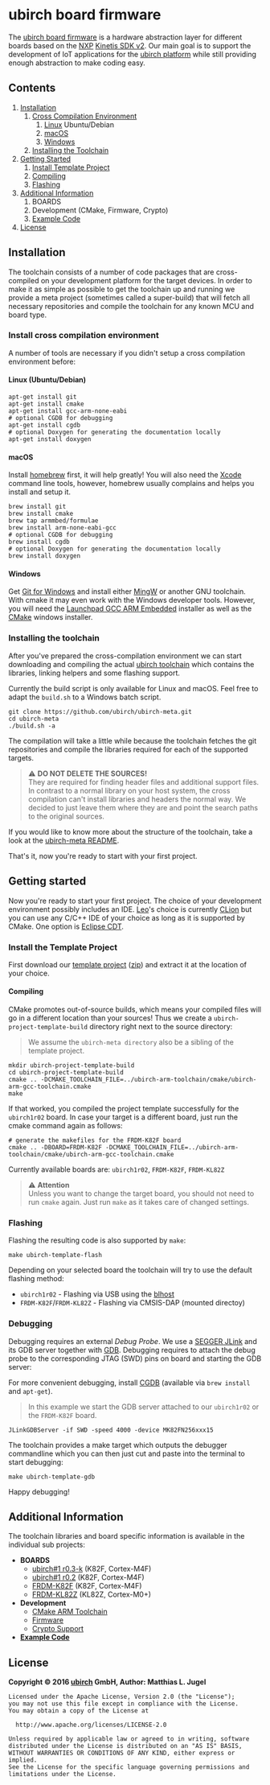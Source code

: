 # ubirch board firmware

The [ubirch board firmware](http://ubirch.com) is a hardware abstraction layer for different boards based on
the [NXP](http://www.nxp.com) [Kinetis SDK v2](http://www.nxp.com/products/software-and-tools/run-time-software/kinetis-software-and-tools/development-platforms-with-mbed/software-development-kit-for-kinetis-mcus:KINETIS-SDK).
Our main goal is to support the development of IoT applications for the [ubirch platform](http://api.ubirch.com) while
still providing enough abstraction to make coding easy.

## Contents

1. [Installation](#installation)
    1. [Cross Compilation Environment](#crosscompile)
        1. [Linux](#install-linux) Ubuntu/Debian
        2. [macOS](#install-macos)
        3. [Windows](#install-windows)
    2. [Installing the Toolchain](#toolchain)
2. [Getting Started](#gettingstarted)
    1. [Install Template Project](#fetchtemplate)
    2. [Compiling](#compiletemplate)
    3. [Flashing](#flashtemplate)
3. [Additional Information](#additional)
    1. BOARDS
    2. Development (CMake, Firmware, Crypto)
    3. [Example Code](https://github.com/ubirch/ubirch-board-examples)
4. [License](#license)

<a name="installation"></a>
## Installation

The toolchain consists of a number of code packages that are cross-compiled on your development
platform for the target devices. In order to make it as simple as possible to get the toolchain
up and running we provide a meta project (sometimes called a super-build) that will fetch all
necessary repositories and compile the toolchain for any known MCU and board type.

 <a name="crosscompile"></a>
### Install cross compilation environment

A number of tools are necessary if you didn't setup a cross compilation environment before:

<a name="install-linux"></a>
#### Linux (Ubuntu/Debian)

```
apt-get install git
apt-get install cmake
apt-get install gcc-arm-none-eabi
# optional CGDB for debugging
apt-get install cgdb
# optional Doxygen for generating the documentation locally
apt-get install doxygen
```

<a name="install-macos"></a>
#### macOS

Install [homebrew](http://brew.sh/) first, it will help greatly! You will also need the
[Xcode](https://developer.apple.com/xcode/) command line tools, however, homebrew usually
complains and helps you install and setup it.

```
brew install git
brew install cmake
brew tap armmbed/formulae
brew install arm-none-eabi-gcc
# optional CGDB for debugging
brew install cgdb
# optional Doxygen for generating the documentation locally
brew install doxygen
```

<a name="install-windows"></a>
#### Windows

Get [Git for Windows](https://git-scm.com/download/win) and install either [MingW](http://www.mingw.org/) or another GNU toolchain. With cmake it may
even work with the Windows developer tools. However, you will need the
[Launchpad GCC ARM Embedded](https://launchpad.net/gcc-arm-embedded/+download) installer
as well as the [CMake](https://cmake.org/download/) windows installer.

<a name="toolchain"></a>
### Installing the toolchain

After you've prepared the cross-compilation environment we can start downloading and
compiling the actual [ubirch toolchain](https://github.com/ubirch/ubirch-meta) which contains the libraries, linking helpers and some
flashing support.

Currently the build script is only available for Linux and macOS. Feel free to adapt the
`build.sh` to a Windows batch script.

```
git clone https://github.com/ubirch/ubirch-meta.git
cd ubirch-meta
./build.sh -a
```

The compilation will take a little while because the toolchain fetches the git repositories
and compile the libraries required for each of the supported targets.

>  ⚠ __DO NOT DELETE THE SOURCES!__ <br/>
> They are required for finding header files and additional support files. In contrast to
> a normal library on your host system, the cross compilation can't install libraries
> and headers the normal way. We decided to just leave them where they are and point
> the search paths to the original sources.

If you would like to know more about the structure of the toolchain, take a look at the
[ubirch-meta README](md_README.html).

That's it, now you're ready to start with your first project.

<a name="gettingstarted"></a>
## Getting started

Now you're ready to start your first project. The choice of your development environment
possibly includes an IDE. [Leo](http://twitter.com/thinkberg)'s choice is currently
[CLion](https://www.jetbrains.com/clion/) but you can use any C/C++ IDE of your choice as
long as it is supported by CMake. One option is [Eclipse CDT](https://eclipse.org/cdt/).

<a name="fetchtemplate"></a>
### Install the Template Project

First download our [template project](https://github.com/ubirch/ubirch-project-template)
([zip](https://github.com/ubirch/ubirch-project-template/archive/master.zip)) and extract
it at the location of your choice.

<a name="compiletemplate"></a>
#### Compiling

CMake promotes out-of-source builds, which means your compiled files will go in a
different location than your sources! Thus we create a `ubirch-project-template-build` directory
right next to the source directory:

> We assume the `ubirch-meta directory` also be a sibling of the template project.

```
mkdir ubirch-project-template-build
cd ubirch-project-template-build
cmake .. -DCMAKE_TOOLCHAIN_FILE=../ubirch-arm-toolchain/cmake/ubirch-arm-gcc-toolchain.cmake
make
```

If that worked, you compiled the project template successfully for the `ubirch1r02` board.
In case your target is a different board, just run the cmake command again as follows:

```
# generate the makefiles for the FRDM-K82F board
cmake .. -DBOARD=FRDM-K82F -DCMAKE_TOOLCHAIN_FILE=../ubirch-arm-toolchain/cmake/ubirch-arm-gcc-toolchain.cmake
```

Currently available boards are: `ubirch1r02`, `FRDM-K82F`, `FRDM-KL82Z`

>  ⚠ __Attention__ <br/>
> Unless you want to change the target board, you should not need to run `cmake` again.
> Just run `make` as it takes care of changed settings.

<a name="flashtemplate"></a>
### Flashing

Flashing the resulting code is also supported by `make`:

```
make ubirch-template-flash
```

Depending on your selected board the toolchain will try to use the default flashing method:

- `ubirch1r02` - Flashing via USB using the [blhost](http://www.nxp.com/products/microcontrollers-and-processors/arm-processors/kinetis-cortex-m-mcus/kinetis-symbols-footprints-and-models/kinetis-bootloader:KBOOT)
- `FRDM-K82F`/`FRDM-KL82Z` - Flashing via CMSIS-DAP (mounted directoy)

<a name="debugtemplate"></a>
### Debugging

Debugging requires an external *Debug Probe*. We use a [SEGGER JLink](https://www.segger.com/jlink-debug-probes.html)
and its GDB server together with [GDB](https://www.gnu.org/software/gdb/). Debugging requires to
attach the debug probe to the corresponding JTAG (SWD) pins on board and starting the GDB server:

For more convenient debugging, install [CGDB](https://cgdb.github.io/) (available via `brew install` and `apt-get`).
> In this example we start the GDB server attached to our `ubirch1r02` or the `FRDM-K82F` board.

```
JLinkGDBServer -if SWD -speed 4000 -device MK82FN256xxx15
```

The toolchain provides a make target which outputs the debugger commandline which you can then
just cut and paste into the terminal to start debugging:

```
make ubirch-template-gdb
```

Happy debugging!

<a name="additional"></a>
## Additional Information



The toolchain libraries and board specific information is available in the individual sub projects:

- __BOARDS__
  - [ubirch#1 r0.3-k](md_ubirch-board-firmware_board_ubirch1r03k01_README.html) (K82F, Cortex-M4F)
  - [ubirch#1 r0.2](md_ubirch-board-firmware_board_ubirch1r02_README.html) (K82F, Cortex-M4F)
  - [FRDM-K82F](md_ubirch-board-firmware_board_frdm_k82f_README.html) (K82F, Cortex-M4F)
  - [FRDM-KL82Z](md_ubirch-board-firmware_board_frdm_kl82z_README.html) (KL82Z, Cortex-M0+)
- __Development__
  - [CMake ARM Toolchain](md_ubirch-arm-toolchain_README.html)
  - [Firmware](files.html)
  - [Crypto Support](md_ubirch-board-crypto_README.html)
- [__Example Code__](https://github.com/ubirch/ubirch-board-examples)

<a name="license"></a>
## License

__Copyright &copy; 2016 [ubirch](http://ubirch.com) GmbH, Author: Matthias L. Jugel__

```
Licensed under the Apache License, Version 2.0 (the "License");
you may not use this file except in compliance with the License.
You may obtain a copy of the License at

  http://www.apache.org/licenses/LICENSE-2.0

Unless required by applicable law or agreed to in writing, software
distributed under the License is distributed on an "AS IS" BASIS,
WITHOUT WARRANTIES OR CONDITIONS OF ANY KIND, either express or implied.
See the License for the specific language governing permissions and
limitations under the License.
```

